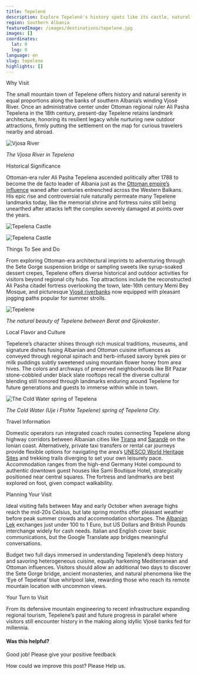 ```yaml
---
title: Tepelenë
description: Explore Tepelenë's history spots like its castle, natural wonders like the Vjosa River, and local cuisine featuring qofte meatballs and raki spirit in this scenic southern Albanian town.
region: Southern Albania
featuredImage: /images/destinations/tepelene.jpg
images: []
coordinates:
  lat: 0
  lng: 0
language: en
slug: tepelene
highlights: []
---
```


Why Visit

The small mountain town of Tepelene offers history and natural serenity in equal proportions along the banks of southern Albania’s winding Vjosë River. Once an administrative center under Ottoman regional ruler Ali Pasha Tepelena in the 18th century, present-day Tepelene retains landmark architecture, honoring its resilient legacy while nurturing new outdoor attractions, firmly putting the settlement on the map for curious travelers nearby and abroad.

![Vjosa River](/images/destinations/Vjosa_River.jpeg "Vjosa River")

*The Vjosa River in Tepelena*

Historical Significance

Ottoman-era ruler Ali Pasha Tepelena ascended politically after 1788 to become the de facto leader of Albania just as the [Ottoman empire’s influence](https://albaniavisit.com/albania-under-ottoman-rule/) waned after centuries entrenched across the Western Balkans. His epic rise and controversial rule naturally permeate many Tepelene landmarks today, like the memorial shrine and fortress ruins still being unearthed after attacks left the complex severely damaged at points over the years.

![Tepelena Castle](/images/destinations/Kalaja_e_Tepelenes.jpg "Kalaja e Tepelenes")

![Tepelena Castle](/images/destinations/Castle-Tepelena.jpg "Castle Tepelena")

Things To See and Do

From exploring Ottoman-era architectural imprints to adventuring through the Sete Gorge suspension bridge or sampling sweets like syrup-soaked dessert crepes, Tepelene offers diverse historical and outdoor activities for visitors beyond regional city hubs. Top attractions include the reconstructed Ali Pasha citadel fortress overlooking the town, late-16th century Memi Bey Mosque, and picturesque [Vjosë riverbanks](https://albaniavisit.com/attractions/vjosa-river/) now equipped with pleasant jogging paths popular for summer strolls.

![Tepelene](/images/destinations/Lumi-Drino-river-Tepelene.jpeg "Lumi Drino river Tepelene")

*The natural beauty of Tepelene between Berat and Gjirokaster*.

Local Flavor and Culture

Tepelene’s character shines through rich musical traditions, museums, and signature dishes fusing Albanian and Ottoman cuisine influences as conveyed through regional spinach and herb-infused savory byrek pies or milk puddings subtly sweetened using mountain flower honey from area hives. The colors and archways of preserved neighborhoods like Bit Pazar stone-cobbled under black slate rooftops recall the diverse cultural blending still honored through landmarks enduring around Tepelene for future generations and guests to immerse within while in town.

![The Cold Water spring of Tepelena](/images/destinations/The-Cold-Water-spring-of-Tepelena-City.jpeg "The Cold Water spring of Tepelena City")

*The Cold Water (Uje i Ftohte Tepelene) spring of Tepelena City.*

Travel Information

Domestic operators run integrated coach routes connecting Tepelene along highway corridors between Albanian cities like [Tirana](https://albaniavisit.com/destinations/tirana/) and [Sarandë](https://albaniavisit.com/destinations/saranda/) on the Ionian coast. Alternatively, private taxi transfers or rental car journeys provide flexible options for navigating the area’s [UNESCO World Heritage Sites](https://albaniavisit.com/attractions/unesco-world-heritage-sites/) and trekking trails diverging to set your own leisurely pace. Accommodation ranges from the high-end Germany Hotel compound to authentic downtown guest houses like Sami Boutique Hotel, strategically positioned near central squares. The fortress and landmarks are best explored on foot, given compact walkability.

Planning Your Visit

Ideal visiting falls between May and early October when average highs reach the mid-20s Celsius, but late spring months offer pleasant weather before peak summer crowds and accommodation shortages. The [Albanian Lek](https://albaniavisit.com/travel-guide/currency-lek/) exchanges just under 100 to 1 Euro, but US Dollars and British Pounds interchange widely for cash needs. Italian and English cover basic communications, but the Google Translate app bridges meaningful conversations.

Budget two full days immersed in understanding Tepelenë’s deep history and savoring heterogeneous cuisine, equally harkening Mediterranean and Ottoman influences. Visitors should allow an additional two days to discover the Sete Gorge bridge, ancient monasteries, and natural phenomena like the ‘Eye of Tepelena’ blue whirlpool lake, rewarding those who reach its remote mountain location with uncommon views.

Your Turn to Visit

From its defensive mountain engineering to recent infrastructure expanding regional tourism, Tepelene’s past and future progress in parallel where visitors still encounter history in the making along idyllic Vjosë banks fed for millennia.

#### Was this helpful?

 

Good job! Please give your positive feedback

How could we improve this post? Please Help us.
